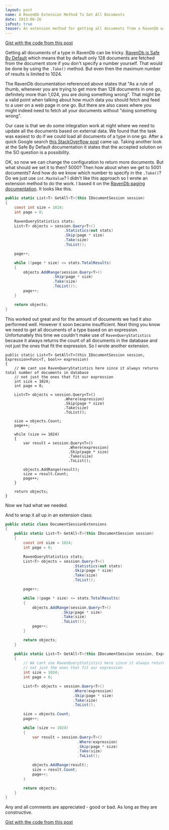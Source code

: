 ```yaml
---
layout: post
name: A RavenDb Extension Method To Get All Documents
date: 2013-06-26
isPost: true
teaser: An extension method for getting all documents from a RavenDb without changing the configuration
---
```

<a href="https://gist.github.com/ADThomsen/5840375" class="btn btn-inverse" target="_blank">Gist with the code from this post</a>

Getting all documents of a type in RavenDb can be tricky. [RavenDb is Safe By Default](http://ravendb.net/docs/intro/safe-by-default) which means that by default only 128 documents are fetched from the document store if you don't specify a number yourself. That would be done by using the ```.Take()``` method. But even then the maximum number of results is limited to 1024.

The RavenDb documentation referenced above states that <quote>"As a rule of thumb, whenever you are trying to get more than 128 documents in one go, definitely more than 1,024, you are doing something wrong".</quote> That might be a valid point when talking about how much data you should fetch and feed to a user on a web page in one go. But there are also cases where you might indeed need to fetch all your documents without "doing something wrong".

Our case is that we do some integration work at night where we need to update all the documents based on external data. We found that the task was easiest to do if we could load all documents of a type in one go. After a quick Google search [this StackOverflow post](http://stackoverflow.com/questions/10048943/proper-way-to-retrieve-more-than-128-documents-with-ravendb) came up. Taking another look at the Safe By Default documentation it states that the accepted solution on the SO question is a possibility.

OK, so now we can change the configuration to return more documents. But what should we set it to then? 5000? Then how about when we get to 5001 documents? And how do we know which number to specify in the ```.Take()```? Do we just use ```int.MaxValue```? I didn't like this approach so I wrote an extension method to do the work. I based it on the [RavenDb paging documentation](http://ravendb.net/docs/client-api/querying/paging). It looks like this.
``` cs
public static List<T> GetAll<T>(this IDocumentSession session)
{
	const int size = 1024;
	int page = 0;

	RavenQueryStatistics stats;
	List<T> objects = session.Query<T>()
						  .Statistics(out stats)
						  .Skip(page * size)
						  .Take(size)
						  .ToList();

	page++;

	while ((page * size) <= stats.TotalResults)
	{
		objects.AddRange(session.Query<T>()
					 .Skip(page * size)
					 .Take(size)
					 .ToList());
		page++;
	}

	return objects;
}
```

This worked out great and for the amount of documents we had it also performed well. However it soon became insufficient. Next thing you know we need to get all documents of a type based on an expression. Unfortunately this time we couldn't make use of ```RavenQueryStatistics``` because it always returns the count of all documents in the database and not just the ones that fit the expression. So I wrote another extension.
```
public static List<T> GetAll<T>(this IDocumentSession session, Expression<Func<T, bool>> expression)
{
	// We cant use RavenQueryStatistics here since it always returns total number of documents in database
	// not just the ones that fit our expression
	int size = 1024;
	int page = 0;

	List<T> objects = session.Query<T>()
						  .Where(expression)
						  .Skip(page * size)
						  .Take(size)
						  .ToList();

	size = objects.Count;
	page++;

	while (size >= 1024)
	{
		var result = session.Query<T>()
							.Where(expression)
							.Skip(page * size)
							.Take(size)
							.ToList();

		objects.AddRange(result);
		size = result.Count;
		page++;
	}

	return objects;
}
```
Now we had what we needed.

And to wrap it all up in an extension class:

``` cs
public static class DocumentSessionExtensions
{
	public static List<T> GetAll<T>(this IDocumentSession session)
	{
		const int size = 1024;
		int page = 0;

		RavenQueryStatistics stats;
		List<T> objects = session.Query<T>()
							  .Statistics(out stats)
							  .Skip(page * size)
							  .Take(size)
							  .ToList();

		page++;

		while ((page * size) <= stats.TotalResults)
		{
			objects.AddRange(session.Query<T>()
						 .Skip(page * size)
						 .Take(size)
						 .ToList());
			page++;
		}

		return objects;
	}

	public static List<T> GetAll<T>(this IDocumentSession session, Expression<Func<T, bool>> expression)
	{
		// We cant use RavenQueryStatistics here since it always returns total number of documents in database
		// not just the ones that fit our expression
		int size = 1024;
		int page = 0;

		List<T> objects = session.Query<T>()
							  .Where(expression)
							  .Skip(page * size)
							  .Take(size)
							  .ToList();

		size = objects.Count;
		page++;

		while (size >= 1024)
		{
			var result = session.Query<T>()
								.Where(expression)
								.Skip(page * size)
								.Take(size)
								.ToList();

			objects.AddRange(result);
			size = result.Count;
			page++;
		}

		return objects;
	}
}
```

Any and all comments are appreciated - good or bad. As long as they are constructive.

<a href="https://gist.github.com/ADThomsen/5840375" class="btn btn-inverse" target="_blank">Gist with the code from this post</a>